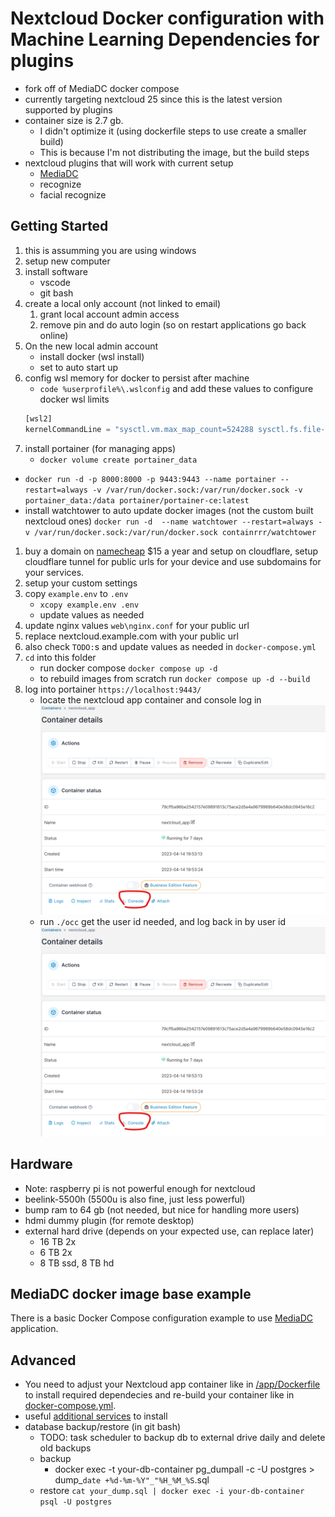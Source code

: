 # Nextcloud Docker configuration with Machine Learning Dependencies for plugins
* fork off of MediaDC docker compose
* currently targeting nextcloud 25 since this is the latest version supported by plugins
* container size is 2.7 gb. 
  * I didn't optimize it (using dockerfile steps to use create a smaller build)
  * This is because I'm not distributing the image, but the build steps
* nextcloud plugins that will work with current setup
  * [MediaDC](#mediadc-docker-image-base-example)
  * recognize
  * facial recognize

## Getting Started
1. this is assumming you are using windows
1. setup new computer
1. install software
   * vscode
   * git bash
1. create a local only account (not linked to email)
    1. grant local account admin access
    1. remove pin and do auto login (so on restart applications go back online)
1. On the new local admin account
    * install docker (wsl install)
    * set to auto start up
1. config wsl memory for docker to persist after machine 
    * `code %userprofile%\.wslconfig` and add these values to configure docker wsl limits
    ```js
    [wsl2]
    kernelCommandLine = "sysctl.vm.max_map_count=524288 sysctl.fs.file-max=131072"
    ```
1. install portainer (for managing apps)
   * `docker volume create portainer_data`
  * `docker run -d -p 8000:8000 -p 9443:9443 --name portainer --restart=always -v /var/run/docker.sock:/var/run/docker.sock -v portainer_data:/data portainer/portainer-ce:latest`
  * install watchtower to auto update docker images (not the custom built nextcloud ones) `docker run -d  --name watchtower --restart=always -v /var/run/docker.sock:/var/run/docker.sock containrrr/watchtower`
1. buy a domain on [namecheap](https://namecheap.pxf.io/m5O5Ke) $15 a year and setup on cloudflare, setup cloudflare tunnel for public urls for your device and use subdomains for your services.
1. setup your custom settings
  1. copy `example.env` to `.env`
      * `xcopy example.env .env`
      * update values as needed
  1. update nginx values `web\nginx.conf` for your public url
  1. replace nextcloud.example.com with your public url
  1. also check `TODO:`s and update values as needed in `docker-compose.yml` 
1. `cd` into this folder
   * run docker compose `docker compose up -d`
   * to rebuild images from scratch run `docker compose up -d --build`
1. log into portainer `https://localhost:9443/`
   * locate the nextcloud app container and console log in
      ![portainer console](doc_media/portainer_console.png)
   * run `./occ` get the user id needed, and log back in by user id
      ![portainer console](doc_media/portainer_console.png)


## Hardware
* Note: raspberry pi is not powerful enough for nextcloud
* beelink-5500h (5500u is also fine, just less powerful)
* bump ram to 64 gb (not needed, but nice for handling more users)
* hdmi dummy plugin (for remote desktop)
* external hard drive (depends on your expected use, can replace later)
  * 16 TB 2x
  * 6 TB 2x
  * 8 TB ssd, 8 TB hd

## MediaDC docker image base example
There is a basic Docker Compose configuration example to use [MediaDC](https://github.com/andrey18106/mediadc) application.


## Advanced
* You need to adjust your Nextcloud app container like in [/app/Dockerfile](/mediadc/Dockerfile)
to install required dependecies and re-build your container like in [docker-compose.yml](docker-compose.yml#L24).
* useful [additional services](./additional_services/README.md) to install
* database backup/restore (in git bash)
  * TODO: task scheduler to backup db to external drive daily and delete old backups
  * backup
    * docker exec -t your-db-container pg_dumpall -c -U postgres > dump_`date +%d-%m-%Y"_"%H_%M_%S`.sql
  * restore `cat your_dump.sql | docker exec -i your-db-container psql -U postgres`

